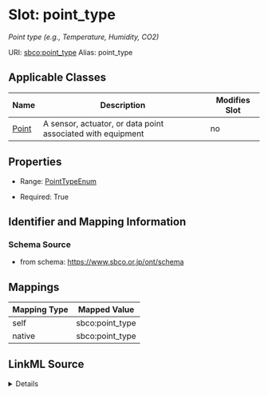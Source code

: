 

# Slot: point_type 


_Point type (e.g., Temperature, Humidity, CO2)_





URI: [sbco:point_type](https://www.sbco.or.jp/ont/point_type)
Alias: point_type

<!-- no inheritance hierarchy -->





## Applicable Classes

| Name | Description | Modifies Slot |
| --- | --- | --- |
| [Point](Point.md) | A sensor, actuator, or data point associated with equipment |  no  |






## Properties

* Range: [PointTypeEnum](PointTypeEnum.md)

* Required: True




## Identifier and Mapping Information






### Schema Source


* from schema: https://www.sbco.or.jp/ont/schema




## Mappings

| Mapping Type | Mapped Value |
| ---  | ---  |
| self | sbco:point_type |
| native | sbco:point_type |




## LinkML Source

<details>
```yaml
name: point_type
description: Point type (e.g., Temperature, Humidity, CO2)
from_schema: https://www.sbco.or.jp/ont/schema
rank: 1000
alias: point_type
domain_of:
- Point
range: PointTypeEnum
required: true

```
</details>